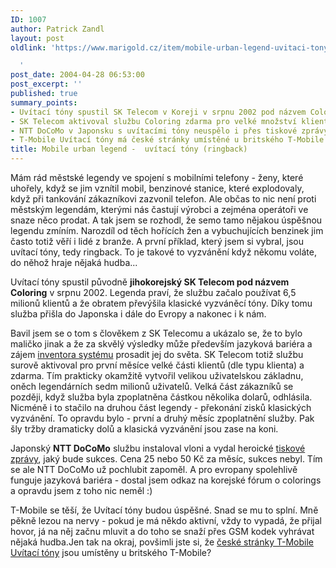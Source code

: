 ```yaml
---
ID: 1007
author: Patrick Zandl
layout: post
oldlink: 'https://www.marigold.cz/item/mobile-urban-legend-uvitaci-tony-ringback

  '
post_date: 2004-04-28 06:53:00
post_excerpt: ''
published: true
summary_points:
- Uvítací tóny spustil SK Telecom v Koreji v srpnu 2002 pod názvem Coloring.
- SK Telecom aktivoval službu Coloring zdarma pro velké množství klientů.
- NTT DoCoMo v Japonsku s uvítacími tóny neuspělo i přes tiskové zprávy.
- T-Mobile Uvítací tóny má české stránky umístěné u britského T-Mobile.
title: Mobile urban legend -  uvítací tóny (ringback)
---
```


<p>
Mám rád městské legendy ve spojení s mobilními telefony - ženy, které uhořely, když se jim vznítil mobil, benzinové stanice, které explodovaly, když při tankování zákazníkovi zazvonil telefon. Ale občas to nic není proti městským legendám, kterými nás častují výrobci a zejména operátoři ve snaze něco prodat. A tak jsem se rozhodl, že semo tamo nějakou úspěšnou legendu zmíním. Narozdíl od těch hořících žen a vybuchujících benzinek jim často totiž věří i lidé z branže. A první příklad, který jsem si vybral, jsou uvítací tóny, tedy ringback. To je takové to vyzvánění když někomu voláte, do něhož hraje nějaká hudba... </p>

<p>
Uvítací tóny spustil původně <STRONG>jihokorejský SK Telecom pod názvem Coloring</STRONG> v srpnu 2002. Legenda praví, že službu začalo používat 6,5 milionů klientů a že obratem převýšila klasické vyzváněcí tóny. Díky tomu služba přišla do Japonska i dále do Evropy a nakonec i k nám. </p>

<p>
Bavil jsem se o tom s člověkem z SK Telecomu a ukázalo se, že to bylo maličko jinak a že za skvělý výsledky může především jazyková bariéra a zájem <A href="http://www.widerthan.com/eng/coloring/features.php" target=_blank>inventora systému</A> prosadit jej do světa. SK Telecom totiž službu surově aktivoval pro první měsíce&#160;velké části klientů (dle typu&#160;klienta)&#160;a zdarma. Tím prakticky okamžitě vytvořil velikou uživatelskou základnu, oněch legendárních sedm milionů uživatelů. Velká část zákazníků se později, když služba byla zpoplatněna částkou několika dolarů, odhlásila. Nicméně i to stačilo na druhou část legendy - překonání zisků klasických vyzvánění. To opravdu bylo - první a druhý měsíc zpoplatnění služby. Pak šly tržby dramaticky dolů a klasická vyzvánění jsou zase na koni. </p>

<p>
Japonský <STRONG>NTT DoCoMo</STRONG> službu instaloval vloni a vydal heroické <A href="http://www.mobiletechnews.com/info/2003/08/22/131508.html" target=_blank>tiskové zprávy</A>, jaký bude sukces. Cena 25 nebo 50 Kč za měsíc, sukces nebyl. Tím se ale NTT DoCoMo už pochlubit zapoměl. A pro evropany spolehlivě funguje jazyková bariéra - dostal jsem odkaz na korejské fórum o colorings a opravdu jsem z toho nic neměl :)</p>

<p>
T-Mobile se těší, že Uvítací tóny budou úspěšné. Snad se mu to splní. Mně pěkně lezou na nervy - pokud je má někdo aktivní, vždy to vypadá, že přijal hovor, já na něj začnu mluvit a do toho se snaží přes GSM kodek vyhrávat nějaká hudba.Jen tak na okraj, povšimli jste si, že <A href="http://www.t-zones.co.uk/web/Downloads/cz/Melody/04caller_tunes.jsp" target=_blank>české stránky T-Mobile Uvítací tóny</A> jsou umístěny u britského T-Mobile?</p>